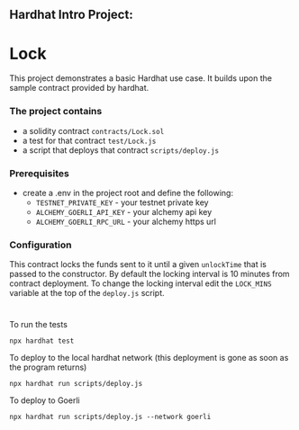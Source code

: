 ## Hardhat Intro Project:
# Lock

This project demonstrates a basic Hardhat use case. It builds upon the sample contract provided by hardhat. 

### The project contains
- a solidity contract `contracts/Lock.sol`
- a test for that contract `test/Lock.js`
- a script that deploys that contract `scripts/deploy.js`

### Prerequisites
- create a .env in the project root and define the following:
	- `TESTNET_PRIVATE_KEY` - your testnet private key 
	- `ALCHEMY_GOERLI_API_KEY` - your alchemy api key
	- `ALCHEMY_GOERLI_RPC_URL` - your alchemy https url

### Configuration
This contract locks the funds sent to it until a given `unlockTime` that is passed to the constructor. By default the locking interval is 10 minutes from contract deployment. To change the locking interval edit the `LOCK_MINS` variable at the top of the `deploy.js` script.

#

To run the tests
```
npx hardhat test
```

To deploy to the local hardhat network (this deployment is gone as soon as the program returns)
```
npx hardhat run scripts/deploy.js
```

To deploy to Goerli
```
npx hardhat run scripts/deploy.js --network goerli
```

